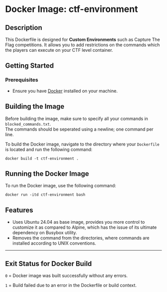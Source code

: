 # Docker Image: ctf-environment

## Description

This Dockerfile is designed for **Custom Environments** such as Capture The Flag competitions. It allows you to add restrictions on the commands which the players can execute on your CTF level container.

## Getting Started

### Prerequisites

- Ensure you have [Docker](https://docs.docker.com/get-docker/) installed on your machine.

## Building the Image

Before building the image, make sure to specify all your commands in ```blocked_commands.txt```.
<br>
The commands should be seperated using a newline; one command per line.

To build the Docker image, navigate to the directory where your `Dockerfile` is located and run the following command:

```
docker build -t ctf-environment .
```

## Running the Docker Image

To run the Docker image, use the following command:

```
docker run -itd ctf-environment bash
```

## Features

- Uses Ubuntu 24.04 as base image, provides you more control to customize it as compared to Alpine, which has the issue of its ultimate dependency on Busybox utility.
- Removes the command from the directories, where commands are installed according to UNIX conventions.

---

## Exit Status for Docker Build

`0` = Docker image was built successfully without any errors.

`1` = Build failed due to an error in the Dockerfile or build context.